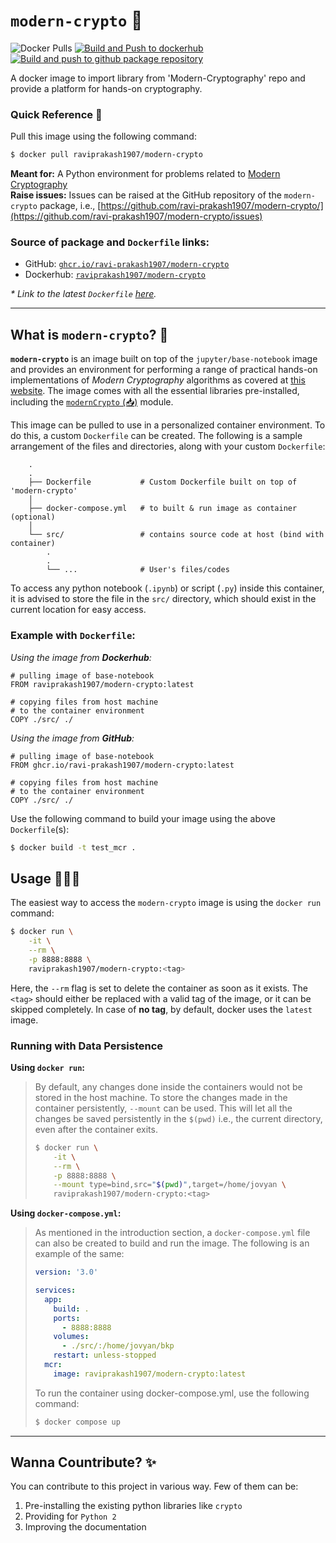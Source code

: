 # `modern-crypto` 🐳  

![Docker Pulls](https://img.shields.io/docker/pulls/raviprakash1907/modern-crypto) [![Build and Push to dockerhub](https://github.com/ravi-prakash1907/modern-crypto/actions/workflows/dockerhub-image.yml/badge.svg)](https://github.com/ravi-prakash1907/modern-crypto/actions/workflows/dockerhub-image.yml) [![Build and push to github package repository](https://github.com/ravi-prakash1907/modern-crypto/actions/workflows/github-docker-image.yml/badge.svg)](https://github.com/ravi-prakash1907/modern-crypto/actions/workflows/github-docker-image.yml)

A docker image to import library from 'Modern-Cryptography' repo and provide a platform for hands-on cryptography.

### Quick Reference 🚀

Pull this image using the following command:

```bash
$ docker pull raviprakash1907/modern-crypto
```

**Meant for:** A Python environment for problems related to [Modern Cryptography](https://ravi-prakash1907.github.io/Modern-Cryptography/)  
**Raise issues:** Issues can be raised at the GitHub repository of the `modern-crypto` package, i.e., [https://github.com/ravi-prakash1907/modern-crypto/](https://github.com/ravi-prakash1907/modern-crypto/issues)  

### Source of package and `Dockerfile` links:

- GitHub: [`ghcr.io/ravi-prakash1907/modern-crypto`](https://github.com/ravi-prakash1907/modern-crypto/pkgs/container/modern-crypto)  
- Dockerhub: [`raviprakash1907/modern-crypto`](https://hub.docker.com/repository/docker/raviprakash1907/modern-crypto/general)  

_\* Link to the latest `Dockerfile` [here](https://github.com/ravi-prakash1907/modern-crypto/blob/main/Dockerfile)._  

---  

## What is `modern-crypto`? 🔑  

**`modern-crypto`** is an image built on top of the `jupyter/base-notebook` image and provides an environment for performing a range of practical hands-on implementations of _Modern Cryptography_ algorithms as covered at [this website](https://ravi-prakash1907.github.io/Modern-Cryptography/). The image comes with all the essential libraries pre-installed, including the [`modernCrypto` (📥)](https://ravi-prakash1907.github.io/Modern-Cryptography/pkgs/modernCrypto_latest.zip) module.  

This image can be pulled to use in a personalized container environment. To do this, a custom `Dockerfile` can be created. The following is a sample arrangement of the files and directories, along with your custom `Dockerfile`: 

```
    .
    .
    ├── Dockerfile           # Custom Dockerfile built on top of 'modern-crypto'
    │
    ├── docker-compose.yml   # to built & run image as container (optional)
    │
    └── src/                 # contains source code at host (bind with container)
        .
        .
        └── ...              # User's files/codes
```

To access any python notebook (`.ipynb`) or script (`.py`) inside this container, it is advised to store the file in the `src/` directory, which should exist in the current location for easy access.  

### Example with `Dockerfile`:  

_Using the image from **Dockerhub**:_

```docker
# pulling image of base-notebook
FROM raviprakash1907/modern-crypto:latest

# copying files from host machine 
# to the container environment
COPY ./src/ ./
```

_Using the image from **GitHub**:_

```docker
# pulling image of base-notebook
FROM ghcr.io/ravi-prakash1907/modern-crypto:latest

# copying files from host machine 
# to the container environment
COPY ./src/ ./
```

Use the following command to build your image using the above `Dockerfile`(s):  

```bash
$ docker build -t test_mcr .
```

## Usage 👨🏻‍💻  

The easiest way to access the `modern-crypto` image is using the `docker run` command:  

```bash
$ docker run \
    -it \
    --rm \
    -p 8888:8888 \
    raviprakash1907/modern-crypto:<tag>
```

Here, the `--rm` flag is set to delete the container as soon as it exists. The `<tag>` should either be replaced with a valid tag of the image, or it can be skipped completely. In case of **no tag**, by default, docker uses the `latest` image.  

### Running with Data Persistence  

**Using `docker run`:**  

> By default, any changes done inside the containers would not be stored in the host machine. To store the changes made in the container persistently, `--mount` can be used. This will let all the changes be saved persistently in the `$(pwd)` i.e., the current directory, even after the container exits.  
>
> ```bash
> $ docker run \
>     -it \
>     --rm \
>     -p 8888:8888 \
>     --mount type=bind,src="$(pwd)",target=/home/jovyan \
>     raviprakash1907/modern-crypto:<tag>  
> ```  

**Using `docker-compose.yml`:**  

> As mentioned in the introduction section, a `docker-compose.yml` file can also be created to build and run the image. The following is an example of the same:  
>
> ```yml
> version: '3.0'
> 
> services:
>   app:
>     build: .
>     ports: 
>       - 8888:8888
>     volumes:
>       - ./src/:/home/jovyan/bkp
>     restart: unless-stopped
>   mcr:
>     image: raviprakash1907/modern-crypto:latest  
> ```  
>  
> To run the container using docker-compose.yml, use the following command:  
>
> ```bash
> $ docker compose up  
> ```  


---  

## Wanna Countribute? ✨  

You can contribute to this project in various way. Few of them can be:  
1. Pre-installing the existing python libraries like `crypto`  
2. Providing for `Python 2`  
3. Improving the documentation  